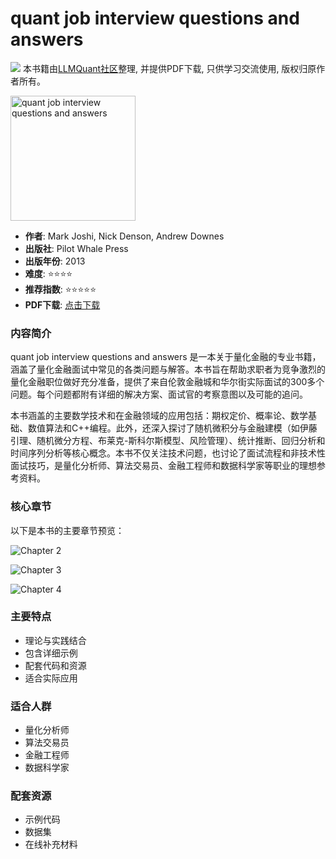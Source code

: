 # quant job interview questions and answers

![](https://fastly.jsdelivr.net/gh/bucketio/img3@main/2024/09/04/1725464231869-e0b2f727-2a0f-4270-bf6c-31ddc350426a.gif)
本书籍由[LLMQuant社区](https://llmquant.com/)整理, 并提供PDF下载, 只供学习交流使用, 版权归原作者所有。

<img src="1.png" alt="quant job interview questions and answers" width="200"/>

- **作者**: Mark Joshi, Nick Denson, Andrew Downes
- **出版社**: Pilot Whale Press
- **出版年份**: 2013
- **难度**: ⭐⭐⭐⭐
- **推荐指数**: ⭐⭐⭐⭐⭐
- **PDF下载**: [点击下载](https://quant-wiki.com/pdf/quant%20job%20interview%20questions%20and%20answers.pdf)

### 内容简介

quant job interview questions and answers 是一本关于量化金融的专业书籍，涵盖了量化金融面试中常见的各类问题与解答。本书旨在帮助求职者为竞争激烈的量化金融职位做好充分准备，提供了来自伦敦金融城和华尔街实际面试的300多个问题。每个问题都附有详细的解决方案、面试官的考察意图以及可能的追问。

本书涵盖的主要数学技术和在金融领域的应用包括：期权定价、概率论、数学基础、数值算法和C++编程。此外，还深入探讨了随机微积分与金融建模（如伊藤引理、随机微分方程、布莱克-斯科尔斯模型、风险管理）、统计推断、回归分析和时间序列分析等核心概念。本书不仅关注技术问题，也讨论了面试流程和非技术性面试技巧，是量化分析师、算法交易员、金融工程师和数据科学家等职业的理想参考资料。

### 核心章节

以下是本书的主要章节预览：

![Chapter 2](2.png)

![Chapter 3](3.png)

![Chapter 4](4.png)

### 主要特点

- 理论与实践结合
- 包含详细示例
- 配套代码和资源
- 适合实际应用

### 适合人群

- 量化分析师
- 算法交易员
- 金融工程师
- 数据科学家

### 配套资源

- 示例代码
- 数据集
- 在线补充材料
